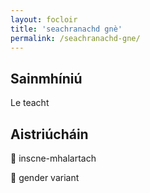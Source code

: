 ```yaml
---
layout: focloir
title: 'seachranachd gnè'
permalink: /seachranachd-gne/
---
```


## Sainmhíniú

Le teacht

## Aistriúcháin

&#x1f3f4;&#xe0067;&#xe0062;&#xe0073;&#xe0063;&#xe0074;&#xe007f; inscne-mhalartach

&#x1f3f4;&#xe0067;&#xe0062;&#xe0065;&#xe006e;&#xe0067;&#xe007f; gender variant